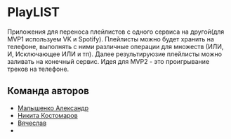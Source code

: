# PlayLIST

Приложения для переноса плейлистов с одного сервиса на другой(для MVP1 используем VK и Spotify). Плейлисты можно будет хранить на телефоне, выполнять с ними различные операции для множеств (ИЛИ, И, Исключающее ИЛИ и тп). Далее результируюзие плейлисты можно заливать на конечный сервис.
Идея для MVP2 - это проигрывание треков на телефоне.

## Команда авторов

- [Малышенко Александр](https://github.com/washinson)
- [Никита Костомаров](https://github.com/CustomNick)
- [Вячеслав](https://github.com/VyachAndreev)
- [](https://github.com/phiest34)
